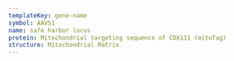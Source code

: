 ```yaml
---
templateKey: gene-name
symbol: AAVS1
name: safe harbor locus
protein: Mitochondrial targeting sequence of COX111 (mitoTag)
structure: Mitochondrial Matrix
---
```


